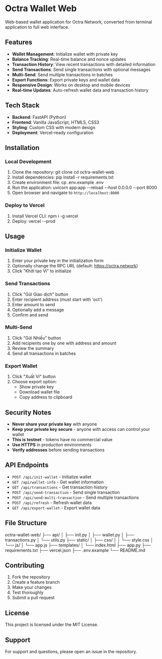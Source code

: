 # Octra Wallet Web

Web-based wallet application for Octra Network, converted from terminal application to full web interface.

## Features

- **Wallet Management**: Initialize wallet with private key
- **Balance Tracking**: Real-time balance and nonce updates
- **Transaction History**: View recent transactions with detailed information
- **Send Transactions**: Send single transactions with optional messages
- **Multi-Send**: Send multiple transactions in batches
- **Export Functions**: Export private keys and wallet data
- **Responsive Design**: Works on desktop and mobile devices
- **Real-time Updates**: Auto-refresh wallet data and transaction history

## Tech Stack

- **Backend**: FastAPI (Python)
- **Frontend**: Vanilla JavaScript, HTML5, CSS3
- **Styling**: Custom CSS with modern design
- **Deployment**: Vercel-ready configuration

## Installation

### Local Development

1. Clone the repository:
git clone <repository-url>
cd octra-wallet-web
2. Install dependencies:
pip install -r requirements.txt
3. Create environment file:
cp .env.example .env
4. Run the application:
uvicorn app:app --reload --host 0.0.0.0 --port 8000
5. Open browser and navigate to `http://localhost:8000`
### Deploy to Vercel

1. Install Vercel CLI:
npm i -g vercel
2. Deploy:
vercel --prod

## Usage

### Initialize Wallet

1. Enter your private key in the initialization form
2. Optionally change the RPC URL (default: https://octra.network)
3. Click "Khởi tạo Ví" to initialize

### Send Transactions

1. Click "Gửi Giao dịch" button
2. Enter recipient address (must start with 'oct')
3. Enter amount to send
4. Optionally add a message
5. Confirm and send

### Multi-Send

1. Click "Gửi Nhiều" button
2. Add recipients one by one with address and amount
3. Review the summary
4. Send all transactions in batches

### Export Wallet

1. Click "Xuất Ví" button
2. Choose export option:
   - Show private key
   - Download wallet file
   - Copy address to clipboard

## Security Notes

- **Never share your private key** with anyone
- **Keep your private key secure** - anyone with access can control your wallet
- **This is testnet** - tokens have no commercial value
- **Use HTTPS** in production environments
- **Verify addresses** before sending transactions

## API Endpoints

- `POST /api/init-wallet` - Initialize wallet
- `GET /api/wallet-info` - Get wallet information
- `GET /api/transactions` - Get transaction history
- `POST /api/send-transaction` - Send single transaction
- `POST /api/send-multi-transaction` - Send multiple transactions
- `POST /api/refresh` - Refresh wallet data
- `GET /api/export-wallet` - Export wallet data

## File Structure

octra-wallet-web/
├── api/
│ ├── init.py
│ ├── wallet.py
│ ├── transactions.py
│ └── utils.py
├── static/
│ ├── css/
│ │ └── style.css
│ └── js/
│ └── app.js
├── templates/
│ └── index.html
├── app.py
├── requirements.txt
├── vercel.json
├── .env.example
└── README.md


## Contributing

1. Fork the repository
2. Create a feature branch
3. Make your changes
4. Test thoroughly
5. Submit a pull request

## License

This project is licensed under the MIT License.

## Support

For support and questions, please open an issue in the repository.

